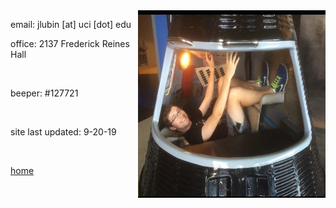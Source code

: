 
<img align="right" src= "./jackpic2.jpg" width="300" height="300">

email: jlubin [at] uci [dot] edu

office: 2137 Frederick Reines Hall

<br>

beeper: #127721

<br>

site last updated: 9-20-19

<br>

[home](./)

